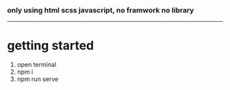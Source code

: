 
### only using html scss javascript, no framwork no library
---
# getting started

 1. open terminal
 2. npm i 
 3. npm run serve
